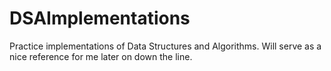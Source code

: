 # DSAImplementations
Practice implementations of Data Structures and Algorithms. Will serve as a nice reference for me later on down the line.
